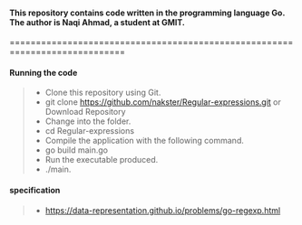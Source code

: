 #### This repository contains code written in the programming language Go. The author is Naqi Ahmad, a student at GMIT.
============================================================================
#### Running the code

>- Clone this repository using Git.
> - git clone https://github.com/nakster/Regular-expressions.git or Download Repository
> - Change into the folder.
> - cd Regular-expressions
> - Compile the application with the following command.
> - go build main.go
> - Run the executable produced.
> - ./main.

#### specification
>- https://data-representation.github.io/problems/go-regexp.html